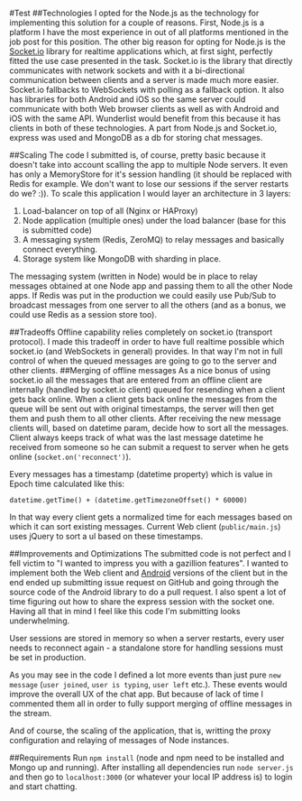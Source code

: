 #Test
##Technologies
I opted for the Node.js as the technology for implementing this solution for a couple of reasons. First, Node.js is a platform I have the most experience in out of all platforms mentioned in the job post for this position. The other big reason for opting for Node.js is the [Socket.io](http://www.socket.io) library for realtime applications which, at first sight, perfectly fitted the use case presented in the task. Socket.io is the library that directly communicates with network sockets and with it a bi-directional communication between clients and a server is made much more easier. Socket.io fallbacks to WebSockets with polling as a fallback option. It also has libraries for both Android and iOS so the same server could communicate with both Web browser clients as well as with Android and iOS with the same API. Wunderlist would benefit from this because it has clients in both of these technologies. A part from Node.js and Socket.io, express was used and MongoDB as a db for storing chat messages.

##Scaling
The code I submitted is, of course, pretty basic because it doesn't take into account scalling the app to multiple Node servers. It even has only a MemoryStore for it's session handling (it should be replaced with Redis for example. We don't want to lose our sessions if the server restarts do we? :)). To scale this application I would layer an architecture in 3 layers:

1. Load-balancer on top of all (Nginx or HAProxy)
2. Node application (multiple ones) under the load balancer (base for this is submitted code)
3. A messaging system (Redis, ZeroMQ) to relay messages and basically connect everything.
4. Storage system like MongoDB with sharding in place.

The messaging system (written in Node) would be in place to relay messages obtained at one Node app and passing them to all the other Node apps. If Redis was put in the production we could easily use Pub/Sub to broadcast messages from one server to all the others (and as a bonus, we could use Redis as a session store too).

##Tradeoffs
Offline capability relies completely on socket.io (transport protocol). I made this tradeoff in order to have full realtime  possible which socket.io (and WebSockets in general) provides. In that way I'm not in full control of when the queued messages are going to go to the server and other clients.
##Merging of offline messages
As a nice bonus of using socket.io all the messages that are entered from an offline client are internally (handled by socket.io client) queued for resending when a client gets back online. When a client gets back online the messages from the queue will be sent out with original timestamps, the server will then get them and push them to all other clients. After receiving the new message clients will, based on datetime param, decide how to sort all the messages.
Client always keeps track of what was the last message datetime he received from someone so he can submit a request to server when he gets online (`socket.on('reconnect')`).

Every messages has a timestamp (datetime property) which is value in Epoch time calculated like this: 

	datetime.getTime() + (datetime.getTimezoneOffset() * 60000)
	
In that way every client gets a normalized time for each messages based on which it can sort existing messages. Current Web client (`public/main.js`) uses jQuery to sort a ul based on these timestamps.

##Improvements and Optimizations
The submitted code is not perfect and I fell victim to "I wanted to impress you with a gazillion features". I wanted to implement both the Web client and [Android](https://github.com/nemanjavuk/fuzzy-chat-android) versions of the client but in the end ended up submitting issue request on GitHub and going through the source code of the Android library to do a pull request. I also spent a lot of time figuring out how to share the express session with the socket one. Having all that in mind I feel like this code I'm submitting looks underwhelming.

User sessions are stored in memory so when a server restarts, every user needs to reconnect again - a standalone store for handling sessions must be set in production.

As you may see in the code I defined a lot more events than just pure `new message` (`user joined`, `user is typing`, `user left` etc.). These events would improve the overall UX of the chat app. But because of lack of time I commented them all in order to fully support merging of offline messages in the stream. 

And of course, the scaling of the application, that is, writting the proxy configuration and relaying of messages of Node instances.

##Requirements
Run `npm install` (node and npm need to be installed and Mongo up and running). After installing all dependencies run `node server.js` and then go to `localhost:3000` (or whatever your local IP address is) to login and start chatting.

